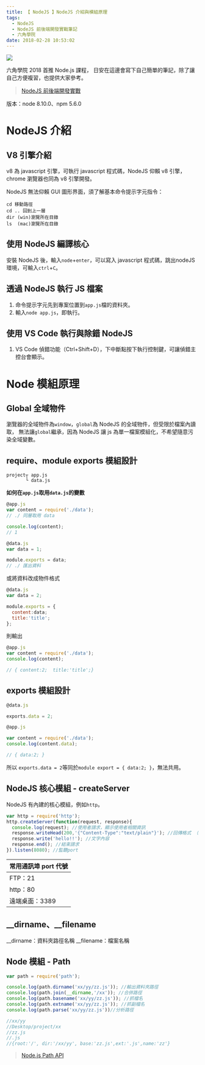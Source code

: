 ```yaml
---
title: 【 NodeJS 】NodeJS 介紹與模組原理
tags:
  - NodeJS
  - NodeJS 前後端開發實戰筆記
  - 六角學院
date: 2018-02-28 10:53:02
---
```

![](/img/nodejs_hexschool.png)

六角學院 2018 首推 Node.js 課程，
日安在這邊會寫下自己簡單的筆記，除了讓自己方便複習，也提供大家參考。

> [NodeJS 前後端開發實戰](http://www.hexschool.com/courses/nodejs.html)

版本：node 8.10.0、npm 5.6.0

<!-- more -->

# NodeJS 介紹

## V8 引擎介紹

v8 為 javascript 引擎，可執行 javascript 程式碼，NodeJS 仰賴 v8 引擎，chrome 瀏覽器也同為 v8 引擎開發。

NodeJS 無法仰賴 GUI 圖形界面，須了解基本命令提示字元指令：
```
cd 移動路徑
cd .. 回到上一層
dir (win)瀏覽所在目錄
ls  (mac)瀏覽所在目錄
```

## 使用 NodeJS 編譯核心

安裝 NodeJS 後，輸入`node`+`enter`，可以寫入 javascript 程式碼，跳出nodeJS環境，可輸入`ctrl`+`C`。

## 透過 NodeJS 執行 JS 檔案
1. 命令提示字元先到專案位置到`app.js`檔的資料夾。
2. 輸入`node app.js`，即執行。

## 使用 VS Code 執行與除錯 NodeJS
1. VS Code 偵錯功能（Ctrl+Shift+D），下中斷點按下執行控制鍵，可讓偵錯主控台會顯示。

# Node 模組原理

## Global 全域物件
瀏覽器的全域物件為`window`，`global`為 NodeJS 的全域物件，但受限於檔案內讀取，
無法讓`global`繼承，因為 NodeJS 讓 js 為單一檔案模組化，不希望隨意污染全域變數。

## require、module exports 模組設計

```
project┬ app.js
       └ data.js
```

**如何在`app.js`取用`data.js`的變數**

```js
@app.js
var content = require('./data');
// ./ 同層取用 data

console.log(content);
// 1
```
```js
@data.js
var data = 1;

module.exports = data;
// ./ 匯出資料
```

或將資料改成物件格式

```js
@data.js
var data = 2;

module.exports = {
  content:data;
  title:'title';
};
```
則輸出
```js
@app.js
var content = require('./data');
console.log(content);

// { content:2;  title:'title';}
```

## exports 模組設計

```js
@data.js

exports.data = 2;
```

```js
@app.js

var content = require('./data');
console.log(content.data);

// { data:2; }
```

所以 `exports.data = 2`等同於`module export = { data:2; }`，無法共用。

## NodeJS 核心模組 - createServer

NodeJS 有內建的核心模組，例如`http`。

```js
var http = require('http');
http.createServer(function(request, response){
  console.log(request); //使用者請求，顯示使用者相關資訊
  response.writeHead(200,'{"Content-Type":"text/plain"}'); //回傳格式 （文字）
  response.write('hello!!'); //文字內容
  response.end(); //結束請求
}).listen(8080); //監聽port
```

|常用通訊埠 port 代號|
|---|
|FTP：21|
|http：80|
|遠端桌面：3389|

## __dirname、__filename

__dirname：資料夾路徑名稱
__filename：檔案名稱

## Node 模組 - Path

```js
var path = require('path');

console.log(path.dirname('xx/yy/zz.js')); //輸出資料夾路徑
console.log(path.join(__dirname,'/xx')); //合併路徑
console.log(path.basename('xx/yy/zz.js')); //抓檔名
console.log(path.extname('xx/yy/zz.js')); //抓副檔名
console.log(path.parse('xx/yy/zz.js'))//分析路徑

//xx/yy
//Desktop/project/xx
//zz.js
//.js
//{root:'/', dir:'/xx/yy', base:'zz.js',ext:'.js',name:'zz'}
```

> [ Node.js Path API ](https://nodejs.org/api/path.html)
